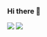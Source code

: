 ### Hi there 👋
![](https://tandsgo.com/wp-content/uploads/2015/03/linkedin-09.jpg)
![](https://komarev.com/ghpvc/?username=NikhilPrajith)
<!--
**NikhilPrajith/NikhilPrajith** is a ✨ _special_ ✨ repository because its `README.md` (this file) appears on your GitHub profile.

Here are some ideas to get you started:

- 🔭 I’m currently working on ...
- 🌱 I’m currently learning ...
- 👯 I’m looking to collaborate on ...
- 🤔 I’m looking for help with ...
- 💬 Ask me about ...
- 📫 How to reach me: ...
- 😄 Pronouns: ...
- ⚡ Fun fact: ...
-->
